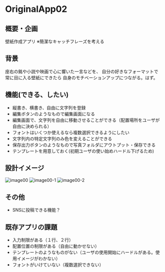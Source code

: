 # OriginalApp02
## 概要・企画
壁紙作成アプリ
※簡潔なキャッチフレーズを考える


## 背景
座右の銘や小説や映画で心に響いた一言などを、
自分の好きなフォーマットで常に目に入る壁紙にできたら
自身のモチベーションアップにつながる。はず。


## 機能(できる、したい)

- 縦書き、横書き、自由に文字列を登録
- 編集ボタンのようなもので編集画面になる
- 編集画面で、文字列を自由に移動させることができる（配置場所をユーザが自由に決められる）
- フォントはいくつか使えるなら複数選択できるようにしたい
- 文字列内の特定文字列のみ色を変えることができる
- 保存出力ボタンのようなもので写真フォルダにアウトプット・保存できる
- テンプレートを用意しておく(初期ユーザの使い始めハードル下げるため)


## 設計イメージ

![image00](https://github.com/wiki/tomonos333/OriginalApp02/images/origin_image00.jpeg)
![image00-1](https://github.com/tomonos333/OriginalApp02.wiki.git/images/origin_image00.jpeg)
![image00-2](https://github.com/tomonos333/OriginalApp02/wiki/images/origin_image00.jpeg)



## その他
- SNSに投稿できる機能？


## 既存アプリの課題
- 入力制限がある（１行、２行）
- 配置位置の制限がある（自由に動かせない）
- テンプレートのようなものがない（ユーザの使用開始にハードルがある。使用イメージがわかない）
- フォントがいけていない（複数選択できない）






